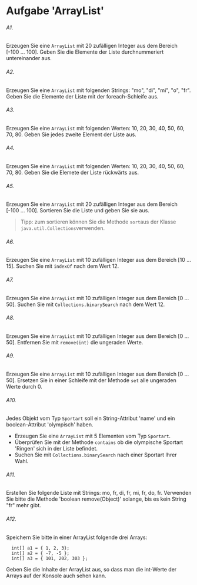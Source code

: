 # Aufgabe 'ArrayList'


###### A1.
Erzeugen Sie eine `ArrayList` mit 20 zufälligen Integer aus dem Bereich [-100 ... 100]. Geben Sie die Elemente der Liste durchnummeriert untereinander aus.

###### A2.
Erzeugen Sie eine `ArrayList` mit folgenden Strings: "mo", "di", "mi", "o", "fr". Geben Sie die Elemente der Liste mit der foreach-Schleife aus.

###### A3.
Erzeugen Sie eine `ArrayList` mit folgenden Werten: 10, 20, 30, 40, 50, 60, 70, 80. Geben Sie jedes zweite Element der Liste aus.

###### A4.
Erzeugen Sie eine `ArrayList` mit folgenden Werten: 10, 20, 30, 40, 50, 60, 70, 80. Geben Sie die Elemete der Liste rückwärts aus.

###### A5.
Erzeugen Sie eine `ArrayList` mit 20 zufälligen Integer aus dem Bereich [-100 ... 100]. Sortieren Sie die Liste und geben Sie sie aus.

> Tipp: zum sortieren können Sie die Methode `sort`aus der Klasse `java.util.Collections`verwenden. 

###### A6.
Erzeugen Sie eine `ArrayList` mit 10 zufälligen Integer aus dem Bereich [10 ... 15]. Suchen Sie mit `indexOf` nach dem Wert 12.

###### A7.
Erzeugen Sie eine `ArrayList` mit 10 zufälligen Integer aus dem Bereich [0 ... 50]. Suchen Sie mit `Collections.binarySearch` nach dem Wert 12.

###### A8.
Erzeugen Sie eine `ArrayList` mit 10 zufälligen Integer aus dem Bereich [0 ... 50]. Entfernen Sie mit `remove(int)` die ungeraden Werte.

###### A9.
Erzeugen Sie eine `ArrayList` mit 10 zufälligen Integer aus dem Bereich [0 ... 50]. Ersetzen Sie in einer Schleife mit der Methode `set` alle ungeraden Werte durch 0.

###### A10.
Jedes Objekt vom Typ `Sportart` soll ein String-Attribut 'name' und ein boolean-Attribut 'olympisch' haben.     
- Erzeugen Sie eine `ArrayList` mit 5 Elementen vom Typ `Sportart`.
- Überprüfen Sie mit der Methode `contains` ob die olympische Sportart 'Ringen' sich in der Liste befindet.
- Suchen Sie mit `Collections.binarySearch` nach einer Sportart Ihrer Wahl.

###### A11.
Erstellen Sie folgende Liste mit Strings: mo, fr, di, fr, mi, fr, do, fr.
Verwenden Sie bitte die Methode 'boolean remove(Object)' solange, bis es kein String "fr" mehr gibt.

###### A12.
Speichern Sie bitte in einer ArrayList folgende drei Arrays:

	  int[] a1 = { 1, 2, 3};
	  int[] a2 = { -7, -5 };
	  int[] a3 = { 101, 202, 303 };

Geben Sie die Inhalte der ArrayList aus, so dass man die int-Werte der Arrays auf der Konsole auch sehen kann.
